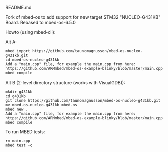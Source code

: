 README.md

Fork of mbed-os to add support for new target STM32 "NUCLEO-G431KB" Board.
Rebased to mbed-os-6.5.0

Howto (using mbed-cli):

Alt A:

    mbed import https://github.com/taunomagnusson/mbed-os-nucleo-g431kb.git
    cd mbed-os-nucleo-g431kb
    Add a "main.cpp" file, for example the main.cpp from here: https://github.com/ARMmbed/mbed-os-example-blinky/blob/master/main.cpp
    mbed compile

Alt B (2-level directory structure (works with VisualGDB)):

    mkdir g431kb
    cd g431kb
    git clone https://github.com/taunomagnusson/mbed-os-nucleo-g431kb.git
    mv mbed-os-nucleo-g431kb mbed-os
    mbed new .
    Add a "main.cpp" file, for example the main.cpp from here: https://github.com/ARMmbed/mbed-os-example-blinky/blob/master/main.cpp
    mbed compile

To run MBED tests:

    rm main.cpp
    mbed test -c

